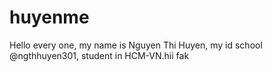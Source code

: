 # huyenme
Hello every one, my name is Nguyen Thi Huyen, my id school @ngthhuyen301, student in HCM-VN.hii
fak
